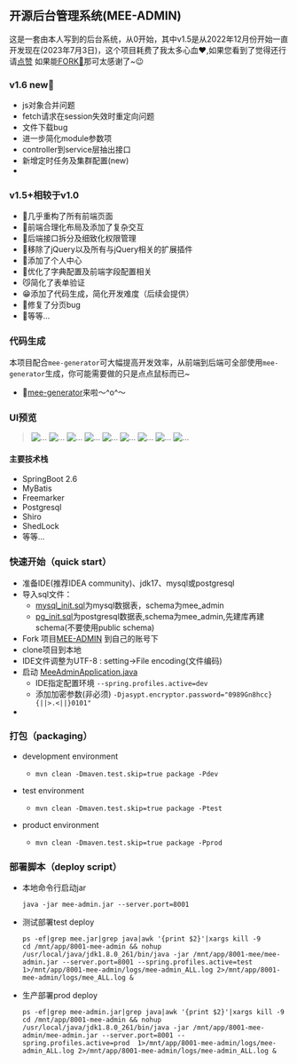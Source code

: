 
## 开源后台管理系统(MEE-ADMIN)
 这是一套由本人写到的后台系统，从0开始，其中v1.5是从2022年12月份开始一直开发现在(2023年7月3日)，这个项目耗费了我太多心血❤,如果您看到了觉得还行请[点赞](https://github.com/funnyzpc/mee-admin)
如果能[FORK🎈](https://github.com/funnyzpc/mee-admin/fork)那可太感谢了~😉

### v1.6 __new🎉__
+ js对象合并问题
+ fetch请求在session失效时重定向问题
+ 文件下载bug
+ 进一步简化module参数项
+ controller到service层抽出接口
+ 新增定时任务及集群配置(new)
+ 


### v1.5+相较于v1.0
+ 🍊几乎重构了所有前端页面
+ 🍎前端合理化布局及添加了复杂交互
+ 💃后端接口拆分及细致化权限管理
+ 🧍‍移除了jQuery以及所有与jQuery相关的扩展插件
+ 🎈添加了个人中心
+ 🍌优化了字典配置及前端字段配置相关
+ 😼简化了表单验证
+ 😁添加了代码生成，简化开发难度（后续会提供）
+ 🔪修复了分页bug
+ 🌷等等...

### 代码生成
  本项目配合`mee-generator`可大幅提高开发效率，从前端到后端可全部使用`mee-generator`生成，你可能需要做的只是点点鼠标而已~
+ 👏[mee-generator](https://github.com/funnyzpc/mee-generator)来啦～^o^～

### UI预览
>![...](./view/1.jpg)
>![...](./view/2.jpg)
>![...](./view/3.jpg)
>![...](./view/4.jpg)
>![...](./view/5.jpg)
>![...](./view/6.jpg)
>![...](./view/7.jpg)
>![...](./view/8.jpg)
>![...](./view/9.jpg)

#### 主要技术栈
+ SpringBoot 2.6
+ MyBatis
+ Freemarker
+ Postgresql
+ Shiro
+ ShedLock
+ 等等...

### 快速开始（quick start）
+ 准备IDE(推荐IDEA community)、jdk17、mysql或postgresql
+ 导入sql文件：
  - [mysql_init.sql](docs%2Fmysql_init.sql)为mysql数据表，schema为mee_admin
  - [pg_init.sql](docs%2Fpg_init.sql)为postgresql数据表,schema为mee_admin,先建库再建schema(不要使用public schema)
+ Fork 项目[MEE-ADMIN](https://github.com/funnyzpc/mee-admin/fork) 到自己的账号下
+ clone项目到本地
+ IDE文件调整为UTF-8 : setting->File encoding(文件编码)
+ 启动 [MeeAdminApplication.java](src%2Fmain%2Fjava%2Fcom%2Fmee%2FMeeAdminApplication.java)
  - IDE指定配置环境 `--spring.profiles.active=dev`
  - 添加加密参数(非必须) `-Djasypt.encryptor.password="0989Gn8hcc}{||>.<||}0101"`
+
### 打包（packaging）
+ development environment
    - `mvn clean -Dmaven.test.skip=true package -Pdev`
    
+ test environment
    - `mvn clean -Dmaven.test.skip=true package -Ptest`

+ product environment
    - `mvn clean -Dmaven.test.skip=true package -Pprod`

### 部署脚本（deploy script）
+ 本地命令行启动jar
  ```
  java -jar mee-admin.jar --server.port=8001 
  ```

+ 测试部署test deploy
  ```echo 正在启动mee-admin.....
  ps -ef|grep mee.jar|grep java|awk '{print $2}'|xargs kill -9
  cd /mnt/app/8001-mee-admin && nohup /usr/local/java/jdk1.8.0_261/bin/java -jar /mnt/app/8001-mee/mee-admin.jar --server.port=8001 --spring.profiles.active=test  1>/mnt/app/8001-mee-admin/logs/mee-admin_ALL.log 2>/mnt/app/8001-mee-admin/logs/mee_ALL.log &
  ```

+ 生产部署prod deploy
  ```echo 正在启动mee-admin.....
  ps -ef|grep mee-admin.jar|grep java|awk '{print $2}'|xargs kill -9
  cd /mnt/app/8001-mee-admin && nohup /usr/local/java/jdk1.8.0_261/bin/java -jar /mnt/app/8001-mee-admin/mee-admin.jar --server.port=8001 --spring.profiles.active=prod  1>/mnt/app/8001-mee-admin/logs/mee-admin_ALL.log 2>/mnt/app/8001-mee-admin/logs/mee-admin_ALL.log &
  ```
